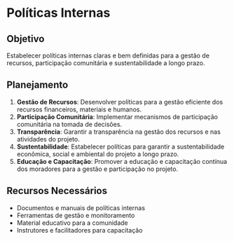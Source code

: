 
# Políticas Internas

## Objetivo
Estabelecer políticas internas claras e bem definidas para a gestão de recursos, participação comunitária e sustentabilidade a longo prazo.

## Planejamento
1. **Gestão de Recursos**: Desenvolver políticas para a gestão eficiente dos recursos financeiros, materiais e humanos.
2. **Participação Comunitária**: Implementar mecanismos de participação comunitária na tomada de decisões.
3. **Transparência**: Garantir a transparência na gestão dos recursos e nas atividades do projeto.
4. **Sustentabilidade**: Estabelecer políticas para garantir a sustentabilidade econômica, social e ambiental do projeto a longo prazo.
5. **Educação e Capacitação**: Promover a educação e capacitação contínua dos moradores para a gestão e participação no projeto.

## Recursos Necessários
- Documentos e manuais de políticas internas
- Ferramentas de gestão e monitoramento
- Material educativo para a comunidade
- Instrutores e facilitadores para capacitação
